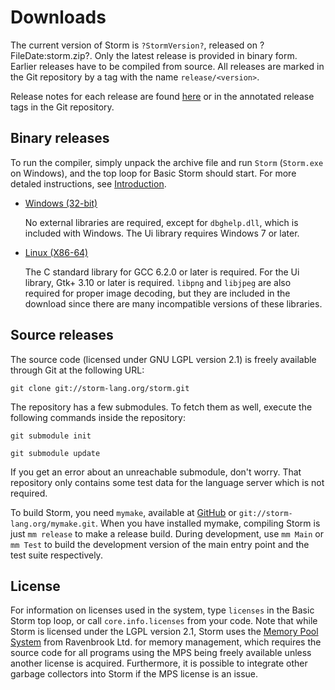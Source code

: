 Downloads
===========

The current version of Storm is `?StormVersion?`, released on ?FileDate:storm.zip?. Only the latest release is
provided in binary form. Earlier releases have to be compiled from source. All releases are marked
in the Git repository by a tag with the name `release/<version>`.

Release notes for each release are found [here](md://Introduction/Downloads/Release_Notes) or in the
annotated release tags in the Git repository.


Binary releases
-----------------

To run the compiler, simply unpack the archive file and run `Storm` (`Storm.exe` on Windows), and
the top loop for Basic Storm should start. For more detaled instructions, see
[Introduction](md://Introduction/).

- [Windows (32-bit)](storm.zip)

  No external libraries are required, except for `dbghelp.dll`, which is included with Windows. The
  Ui library requires Windows 7 or later.

- [Linux (X86-64)](storm.tar.gz)

  The C standard library for GCC 6.2.0 or later is required. For the Ui library, Gtk+ 3.10 or later
  is required. `libpng` and `libjpeg` are also required for proper image decoding, but they are
  included in the download since there are many incompatible versions of these libraries.


Source releases
----------------

The source code (licensed under GNU LGPL version 2.1) is freely available through Git at the following URL:

`git clone git://storm-lang.org/storm.git`

The repository has a few submodules. To fetch them as well, execute the following commands inside the repository:

`git submodule init`

`git submodule update`


If you get an error about an unreachable submodule, don't worry. That repository only contains some
test data for the language server which is not required.

To build Storm, you need `mymake`, available at [GitHub](http://github.com/fstromback/mymake) or
`git://storm-lang.org/mymake.git`. When you have installed mymake, compiling Storm is just `mm release`
to make a release build. During development, use `mm Main` or `mm Test` to build the
development version of the main entry point and the test suite respectively.


License
---------

For information on licenses used in the system, type `licenses` in the Basic Storm top loop, or call
`core.info.licenses` from your code. Note that while Storm is licensed under the LGPL version 2.1,
Storm uses the [Memory Pool System](http://www.ravenbrook.com/project/mps/) from Ravenbrook Ltd. for
memory management, which requires the source code for all programs using the MPS being freely
available unless another license is acquired. Furthermore, it is possible to integrate other garbage
collectors into Storm if the MPS license is an issue.
